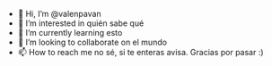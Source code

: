 - 👋 Hi, I’m @valenpavan
- 👀 I’m interested in quién sabe qué
- 🌱 I’m currently learning esto
- 💞️ I’m looking to collaborate on el mundo
- 📫 How to reach me no sé, si te enteras avisa. Gracias por pasar :) 

<!---
valenpavan/valenpavan is a ✨ special ✨ repository because its `README.md` (this file) appears on your GitHub profile.
You can click the Preview link to take a look at your changes.
--->
